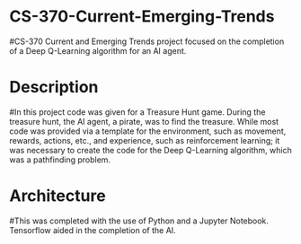# CS-370-Current-Emerging-Trends

#CS-370 Current and Emerging Trends project focused on the completion of a Deep Q-Learning algorithm for an AI agent.

# Description

#In this project code was given for a Treasure Hunt game. During the treasure hunt, the AI agent, a pirate, was to find the treasure. While most code was provided via a template for the environment, such as movement, rewards, actions, etc., and experience, such as reinforcement learning; it was necessary to create the code for the Deep Q-Learning algorithm, which was a pathfinding problem.

# Architecture

#This was completed with the use of Python and a Jupyter Notebook. Tensorflow aided in the completion of the AI.

